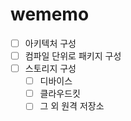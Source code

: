 # wememo
- [ ] 아키텍처 구성
- [ ] 컴파일 단위로 패키지 구성
- [ ] 스토리지 구성
  - [ ] 디바이스
  - [ ] 클라우드킷
  - [ ] 그 외 원격 저장소
